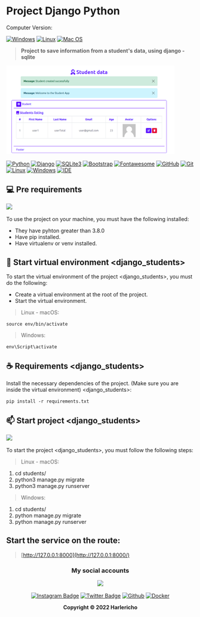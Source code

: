 # Project Django Python

Computer Version:

[![Windows](https://img.shields.io/badge/Windows-0078D6?style=for-the-badge&logo=windows&logoColor=white)](https://www.microsoft.com/es-es/windows/windows-11?r=1)
[![Linux](https://img.shields.io/badge/Linux-FF6600?style=for-the-badge&logo=linux&logoColor=white)](https://ubuntu.com/)
[![Mac OS](https://img.shields.io/badge/mac%20os-000000?style=for-the-badge&logo=macos&logoColor=F0F0F0)](https://www.apple.com/la/mac/)


> <strong> Project to save information from a student's data, using django - sqlite </strong>

<img src="preview.png" width="450" alt="proyect"/>


[![Python](https://img.shields.io/badge/Python-FFD43B?style=for-the-badge&logo=python&logoColor=darkgreen)](https://www.python.org/)
[![Django](https://img.shields.io/badge/Django-092E20?style=for-the-badge&logo=django&logoColor=green)](https://www.djangoproject.com/)
[![SQLite3](https://img.shields.io/badge/SQLite-07405E?style=for-the-badge&logo=sqlite&logoColor=white)](https://www.sqlite.org/index.html)
[![Bootstrap](https://img.shields.io/badge/Bootstrap-563D7C?style=for-the-badge&logo=bootstrap&logoColor=white)](https://getbootstrap.com/)
[![Fontawesome](https://img.shields.io/badge/Font_Awesome-339AF0?style=for-the-badge&logo=fontawesome&logoColor=white)](https://fontawesome.com/)
[![GitHub](https://img.shields.io/badge/GitHub-100000?style=for-the-badge&logo=github&logoColor=white)](https://github.com/)
[![Git](https://img.shields.io/badge/Git-E34F26?style=for-the-badge&logo=git&logoColor=white)](https://git-scm.com/)
[![Linux](https://img.shields.io/badge/Linux-FF6600?style=for-the-badge&logo=linux&logoColor=white)](https://www.linux.org/)
[![Windows](https://img.shields.io/badge/Windows-017AD7?style=for-the-badge&logo=windows&logoColor=white)](https://www.microsoft.com/es-es/windows/windows-11?r=1)
[![IDE](https://img.shields.io/badge/Visual_studio_code-0078D4?style=for-the-badge&logo=visual%20studio%20code&logoColor=white)](https://code.visualstudio.com/)


## 💻 Pre requirements
<img src="https://img.shields.io/badge/Python-FFD43B?style=for-the-badge&logo=python&logoColor=darkgreen" /> 

To use the project on your machine, you must have the following installed:

* They have pyhton greater than 3.8.0
* Have pip installed.
* Have virtualenv or venv installed.

## 🚀 Start virtual environment <django_students>

To start the virtual environment of the project <django_students>, you must do the following:
* Create a virtual environment at the root of the project.
* Start the virtual environment.

> Linux - macOS:
```
source env/bin/activate
```

> Windows:
```
env\Script\activate
```
## ☕ Requirements <django_students>

Install the necessary dependencies of the project. (Make sure you are inside the virtual environment) <django_students>:

```
pip install -r requirements.txt
```

## 📫 Start project <django_students>
<img src="https://img.shields.io/badge/Django-092E20?style=for-the-badge&logo=django&logoColor=white" />

To start the project <django_students>, you must follow the following steps:


> Linux - macOS:

1. cd students/
2. python3 manage.py migrate
3. python3 manage.py runserver

> Windows:

1. cd students/
2. python manage.py migrate
3. python manage.py runserver

## Start the service on the route: 
> [http://127.0.0.1:8000](http://127.0.0.1:8000/)




<div align="center">

### My social accounts
![](https://avatars.githubusercontent.com/u/42042270?s=48&v=4)

[![Instagram Badge](https://img.shields.io/badge/Instagram-E4405F?style=for-the-badge&logo=instagram&logoColor=white)](https://instagram.com/harlericho8/)
[![Twitter Badge](https://img.shields.io/badge/Twitter-1DA1F2?style=for-the-badge&logo=twitter&logoColor=white)](https://twitter.com/harlericho)
[![Github](https://img.shields.io/badge/GitHub-100000?style=for-the-badge&logo=github&logoColor=white)](https://github.com/harlericho)
[![Docker](https://img.shields.io/badge/Docker-2496ED?style=for-the-badge&logo=docker&logoColor=white)](https://hub.docker.com/u/harlericho)

</div>

<p align="center"><strong>Copyright © 2022 Harlericho</strong></p>
